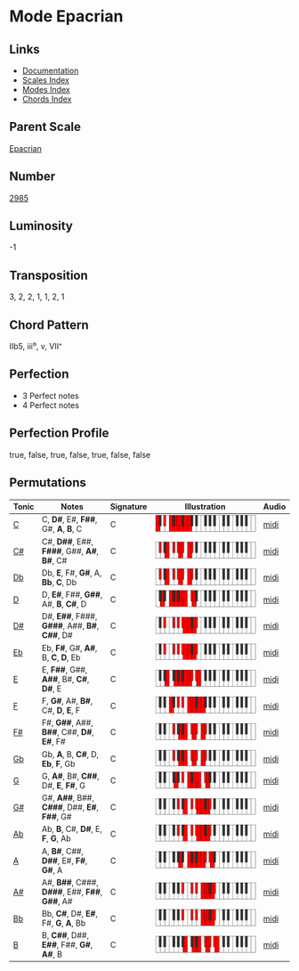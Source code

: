 # Mode Epacrian

## Links

- [Documentation](README.md)
- [Scales Index](Scales.md)
- [Modes Index](Modes.md)
- [Chords Index](Chords.md)

## Parent Scale

[Epacrian](ScaleEpacrian.md)

## Number

[2985](https://ianring.com/musictheory/scales/2985)

## Luminosity

-1

## Transposition

3, 2, 2, 1, 1, 2, 1

## Chord Pattern

IIb5, iii⁰, v, VII⁺

## Perfection

- 3 Perfect notes
- 4 Perfect notes

## Perfection Profile

true, false, true, false, true, false, false

## Permutations

| Tonic | Notes | Signature | Illustration | Audio |
|-------|-------|-----------|--------------|-------|
| [C](ModeCNaturalEpacrian.md) | C, **D#**, E#, **F##**, G#, **A**, **B**, C | C | ![CNaturalEpacrian](ModeCNaturalEpacrian.png) | [midi](https://github.com/edipermadi/music/blob/main/docs/ModeCNaturalEpacrian.mid?raw=true) |
| [C#](ModeCSharpEpacrian.md) | C#, **D##**, E##, **F###**, G##, **A#**, **B#**, C# | C | ![CSharpEpacrian](ModeCSharpEpacrian.png) | [midi](https://github.com/edipermadi/music/blob/main/docs/ModeCSharpEpacrian.mid?raw=true) |
| [Db](ModeDFlatEpacrian.md) | Db, **E**, F#, **G#**, A, **Bb**, **C**, Db | C | ![DFlatEpacrian](ModeDFlatEpacrian.png) | [midi](https://github.com/edipermadi/music/blob/main/docs/ModeDFlatEpacrian.mid?raw=true) |
| [D](ModeDNaturalEpacrian.md) | D, **E#**, F##, **G##**, A#, **B**, **C#**, D | C | ![DNaturalEpacrian](ModeDNaturalEpacrian.png) | [midi](https://github.com/edipermadi/music/blob/main/docs/ModeDNaturalEpacrian.mid?raw=true) |
| [D#](ModeDSharpEpacrian.md) | D#, **E##**, F###, **G###**, A##, **B#**, **C##**, D# | C | ![DSharpEpacrian](ModeDSharpEpacrian.png) | [midi](https://github.com/edipermadi/music/blob/main/docs/ModeDSharpEpacrian.mid?raw=true) |
| [Eb](ModeEFlatEpacrian.md) | Eb, **F#**, G#, **A#**, B, **C**, **D**, Eb | C | ![EFlatEpacrian](ModeEFlatEpacrian.png) | [midi](https://github.com/edipermadi/music/blob/main/docs/ModeEFlatEpacrian.mid?raw=true) |
| [E](ModeENaturalEpacrian.md) | E, **F##**, G##, **A##**, B#, **C#**, **D#**, E | C | ![ENaturalEpacrian](ModeENaturalEpacrian.png) | [midi](https://github.com/edipermadi/music/blob/main/docs/ModeENaturalEpacrian.mid?raw=true) |
| [F](ModeFNaturalEpacrian.md) | F, **G#**, A#, **B#**, C#, **D**, **E**, F | C | ![FNaturalEpacrian](ModeFNaturalEpacrian.png) | [midi](https://github.com/edipermadi/music/blob/main/docs/ModeFNaturalEpacrian.mid?raw=true) |
| [F#](ModeFSharpEpacrian.md) | F#, **G##**, A##, **B##**, C##, **D#**, **E#**, F# | C | ![FSharpEpacrian](ModeFSharpEpacrian.png) | [midi](https://github.com/edipermadi/music/blob/main/docs/ModeFSharpEpacrian.mid?raw=true) |
| [Gb](ModeGFlatEpacrian.md) | Gb, **A**, B, **C#**, D, **Eb**, **F**, Gb | C | ![GFlatEpacrian](ModeGFlatEpacrian.png) | [midi](https://github.com/edipermadi/music/blob/main/docs/ModeGFlatEpacrian.mid?raw=true) |
| [G](ModeGNaturalEpacrian.md) | G, **A#**, B#, **C##**, D#, **E**, **F#**, G | C | ![GNaturalEpacrian](ModeGNaturalEpacrian.png) | [midi](https://github.com/edipermadi/music/blob/main/docs/ModeGNaturalEpacrian.mid?raw=true) |
| [G#](ModeGSharpEpacrian.md) | G#, **A##**, B##, **C###**, D##, **E#**, **F##**, G# | C | ![GSharpEpacrian](ModeGSharpEpacrian.png) | [midi](https://github.com/edipermadi/music/blob/main/docs/ModeGSharpEpacrian.mid?raw=true) |
| [Ab](ModeAFlatEpacrian.md) | Ab, **B**, C#, **D#**, E, **F**, **G**, Ab | C | ![AFlatEpacrian](ModeAFlatEpacrian.png) | [midi](https://github.com/edipermadi/music/blob/main/docs/ModeAFlatEpacrian.mid?raw=true) |
| [A](ModeANaturalEpacrian.md) | A, **B#**, C##, **D##**, E#, **F#**, **G#**, A | C | ![ANaturalEpacrian](ModeANaturalEpacrian.png) | [midi](https://github.com/edipermadi/music/blob/main/docs/ModeANaturalEpacrian.mid?raw=true) |
| [A#](ModeASharpEpacrian.md) | A#, **B##**, C###, **D###**, E##, **F##**, **G##**, A# | C | ![ASharpEpacrian](ModeASharpEpacrian.png) | [midi](https://github.com/edipermadi/music/blob/main/docs/ModeASharpEpacrian.mid?raw=true) |
| [Bb](ModeBFlatEpacrian.md) | Bb, **C#**, D#, **E#**, F#, **G**, **A**, Bb | C | ![BFlatEpacrian](ModeBFlatEpacrian.png) | [midi](https://github.com/edipermadi/music/blob/main/docs/ModeBFlatEpacrian.mid?raw=true) |
| [B](ModeBNaturalEpacrian.md) | B, **C##**, D##, **E##**, F##, **G#**, **A#**, B | C | ![BNaturalEpacrian](ModeBNaturalEpacrian.png) | [midi](https://github.com/edipermadi/music/blob/main/docs/ModeBNaturalEpacrian.mid?raw=true) |

